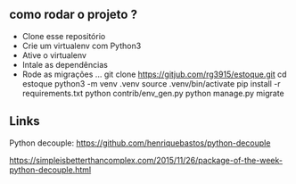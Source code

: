 ## como rodar o projeto ?
* Clone esse repositório
* Crie um virtualenv com Python3
* Ative o virtualenv
* Intale as dependências
* Rode as migrações
...
git clone https://gitjub.com/rg3915/estoque.git
cd estoque
python3 -m venv .venv
source .venv/bin/activate
pip install -r requirements.txt
python contrib/env_gen.py
python manage.py migrate

## Links

Python decouple: https://github.com/henriquebastos/python-decouple

https://simpleisbetterthancomplex.com/2015/11/26/package-of-the-week-python-decouple.html